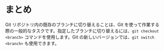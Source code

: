 # まとめ

Git リポジトリ内の既存のブランチに切り替えることは、Git を使って作業する際の一般的なタスクです。指定したブランチに切り替えるには、`git checkout <branch>` コマンドを使用します。Git の新しいバージョンでは、`git switch <branch>` も使用できます。
